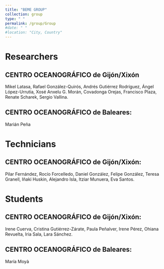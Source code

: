 ```yaml
---
title: "BEME GROUP"
collection: group
type: " "
permalink: /group/Group
#date: " "
#location: "City, Country"
---
```


# Researchers
  
## CENTRO OCEANOGRÁFICO de Gijón/Xixón

Mikel Latasa, Rafael González-Quirós, Andrés Gutiérrez Rodríguez, Ángel López-Urrutia, Xosé Anxelu G. Morán, Covadonga Orejas, Francisco Plaza, Renate Scharek, Sergio Vallina. 

## CENTRO OCEANOGRÁFICO de Baleares: 
Marián Peña

# Technicians 
## CENTRO OCEANOGRÁFICO de Gijón/Xixón:
  
Pilar Fernández, Rocío Forcelledo, Daniel González, Felipe González, Teresa Granell, Iñaki Huskin, Alejandro Isla, Itziar Munuera, Eva Santos.

# Students
 
## CENTRO OCEANOGRÁFICO de Gijón/Xixón:
  
Irene Cuerva, Cristina Gutiérrez-Zárate, Paula Peñalver, Irene Pérez, Ohiana Revuelta, Iria Sala, Lara Sánchez.

## CENTRO OCEANOGRÁFICO de Baleares: 

María Moyà







    
